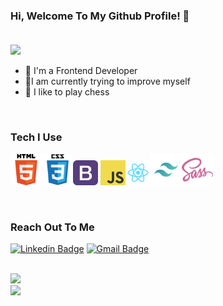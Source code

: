 ### Hi, Welcome To My Github Profile! :dizzy:  <br> <br>
<img src="https://c.tenor.com/IVCnKbtTeRQAAAAC/programming-computer.gif" width ="200"> <br>



- 🔭 I'm a Frontend Developer
- 🌱I am currently trying to improve myself
- 👯 I like to play chess

<br>

### Tech I Use

<img src = "https://raw.githubusercontent.com/github/explore/80688e429a7d4ef2fca1e82350fe8e3517d3494d/topics/html/html.png"  width = "50" hight = "auto"><img src = "https://raw.githubusercontent.com/github/explore/80688e429a7d4ef2fca1e82350fe8e3517d3494d/topics/css/css.png" width = "50" hight = "auto" ><img src = "https://raw.githubusercontent.com/github/explore/80688e429a7d4ef2fca1e82350fe8e3517d3494d/topics/bootstrap/bootstrap.png" width = "40" hight = "auto">  <img src = "https://raw.githubusercontent.com/github/explore/80688e429a7d4ef2fca1e82350fe8e3517d3494d/topics/javascript/javascript.png" width = "40" hight = "auto" ><img src = "https://raw.githubusercontent.com/github/explore/80688e429a7d4ef2fca1e82350fe8e3517d3494d/topics/react/react.png" width = "40" hight = "auto" ><img src = "https://raw.githubusercontent.com/github/explore/80688e429a7d4ef2fca1e82350fe8e3517d3494d/topics/tailwind/tailwind.png"  width = "50" hight = "auto"><img src = "https://raw.githubusercontent.com/github/explore/80688e429a7d4ef2fca1e82350fe8e3517d3494d/topics/sass/sass.png"  width = "50" hight = "auto">

<br>

### Reach Out To Me
[![Linkedin Badge](https://img.shields.io/badge/-Linkedin-000?style=quare&labelColor=000&logo=Linkedin&logoColor=white&link=link)](https://www.linkedin.com/in/tuğba-gündoğdu/) 
[![Gmail Badge](https://img.shields.io/badge/-Gmail-000?style=quare&labelColor=000&logo=Gmail&logoColor=white&link=link)](tugba.gundgdu@gmail.com) 


<summary> </summary>
<br>
<img src ="https://github-readme-stats.vercel.app/api/top-langs/?username=Tugbagundogdu&layout=compact">


<summary></summary>
<img src ="https://github-readme-stats.vercel.app/api?username=Tugbagundogdu&theme=radical">





